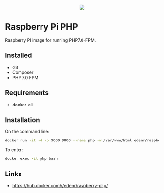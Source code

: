 <p align="center"><img src="https://s9.postimg.cc/7v1kgl8tr/raspberry-docker-php.png"></p>

# Raspberry Pi PHP

Raspberry PI image for running PHP7.0-FPM.

## Installed
- Git
- Composer
- PHP 7.0 FPM

## Requirements

- docker-cli

## Installation

On the command line:
```sh
docker run -it -d -p 9000:9000 --name php -w /var/www/html edenr/raspberry-php
```

To enter:
```sh
docker exec -it php bash
```

## Links

- https://hub.docker.com/r/edenr/raspberry-php/

